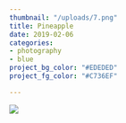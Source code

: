 ```yaml
---
thumbnail: "/uploads/7.png"
title: Pineapple
date: 2019-02-06
categories:
- photography
- blue
project_bg_color: "#EDEDED"
project_fg_color: "#C736EF"

---
```

![](/uploads/7.png)
